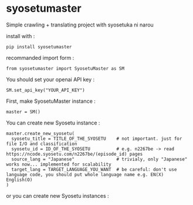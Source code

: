 # syosetumaster
Simple crawling + translating project with syosetuka ni narou

install with :
```
pip install syosetumaster
```

recommanded import form :
```
from syosetumaster import SyosetuMaster as SM
```

You should set your openai API key :
```
SM.set_api_key("YOUR_API_KEY")
```

First, make SyosetuMaster instance :
```
master = SM()
```

You can create new Syosetu instance :
```
master.create_new_syosetu(
  syosetu_title = TITLE_OF_THE_SYOSETU    # not important. just for file I/O and classification
  syosetu_id = ID_OF_THE_SYOSETU          # e.g. n2267be -> read https://ncode.syosetu.com/n2267be/(episode_id) pages
  source_lang = "Japanese"                # trivialy, only "Japanese" works now... implemented for scalability
  target_lang = TARGET_LANGUAGE_YOU_WANT  # be careful: don't use language code, you should put whole language name e.g. EN(X) English(O)
)
```

or you can create new Syosetu instances :
```
